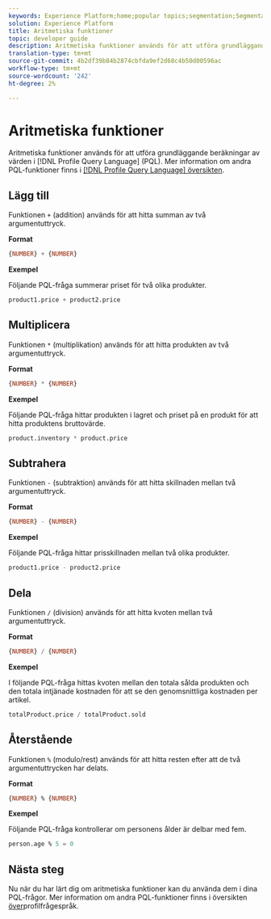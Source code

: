 ```yaml
---
keywords: Experience Platform;home;popular topics;segmentation;Segmentation;Segmentation Service;pql;PQL;Profile Query Language;arithmetic functions;arithmetic;
solution: Experience Platform
title: Aritmetiska funktioner
topic: developer guide
description: Aritmetiska funktioner används för att utföra grundläggande beräkningar på värden i PQL (Profile Query Language).
translation-type: tm+mt
source-git-commit: 4b2df39b84b2874cbfda9ef2d68c4b50d00596ac
workflow-type: tm+mt
source-wordcount: '242'
ht-degree: 2%

---
```



# Aritmetiska funktioner

Aritmetiska funktioner används för att utföra grundläggande beräkningar av värden i [!DNL Profile Query Language] (PQL). Mer information om andra PQL-funktioner finns i [[!DNL Profile Query Language] översikten](./overview.md).

## Lägg till

Funktionen `+` (addition) används för att hitta summan av två argumentuttryck.

**Format**

```sql
{NUMBER} + {NUMBER}
```

**Exempel**

Följande PQL-fråga summerar priset för två olika produkter.

```sql
product1.price + product2.price
```

## Multiplicera

Funktionen `*` (multiplikation) används för att hitta produkten av två argumentuttryck.

**Format**

```sql
{NUMBER} * {NUMBER}
```

**Exempel**

Följande PQL-fråga hittar produkten i lagret och priset på en produkt för att hitta produktens bruttovärde.

```sql
product.inventory * product.price
```

## Subtrahera

Funktionen `-` (subtraktion) används för att hitta skillnaden mellan två argumentuttryck.

**Format**

```sql
{NUMBER} - {NUMBER}
```

**Exempel**

Följande PQL-fråga hittar prisskillnaden mellan två olika produkter.

```sql
product1.price - product2.price
```

## Dela

Funktionen `/` (division) används för att hitta kvoten mellan två argumentuttryck.

**Format**

```sql
{NUMBER} / {NUMBER}
```

**Exempel**

I följande PQL-fråga hittas kvoten mellan den totala sålda produkten och den totala intjänade kostnaden för att se den genomsnittliga kostnaden per artikel.

```sql
totalProduct.price / totalProduct.sold
```

## Återstående

Funktionen `%` (modulo/rest) används för att hitta resten efter att de två argumentuttrycken har delats.

**Format**

```sql
{NUMBER} % {NUMBER}
```

**Exempel**

Följande PQL-fråga kontrollerar om personens ålder är delbar med fem.

```sql
person.age % 5 = 0
```

## Nästa steg

Nu när du har lärt dig om aritmetiska funktioner kan du använda dem i dina PQL-frågor. Mer information om andra PQL-funktioner finns i översikten [över](./overview.md)profilfrågespråk.
